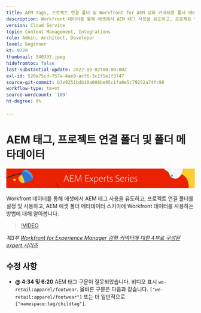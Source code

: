 ```yaml
---
title: AEM Tags, 프로젝트 연결 폴더 및 Workfront for AEM 강화 커넥터용 폴더 메타데이터
description: Workfront 데이터를 통해 에셋에서 AEM 태그 사용을 유도하고, 프로젝트 연결 폴더를 사용하고, Workfront 데이터를 AEM 에셋 폴더 메타데이터 스키마에 사용하는 방법에 대해 알아봅니다.
version: Cloud Service
topic: Content Management, Integrations
role: Admin, Architect, Developer
level: Beginner
kt: 9720
thumbnail: 340333.jpeg
hidefromtoc: false
last-substantial-update: 2022-09-02T00:00:00Z
exl-id: 520a75cd-757a-4ae9-acf6-3c1f5e1f3747
source-git-commit: b3e9251bdb18a008be95c1fa9e5c79252a74fc98
workflow-type: tm+mt
source-wordcount: '109'
ht-degree: 0%

---
```


# AEM 태그, 프로젝트 연결 폴더 및 폴더 메타데이터

![AEM 전문가 시리즈](./assets/banner.png)

Workfront 데이터를 통해 에셋에서 AEM 태그 사용을 유도하고, 프로젝트 연결 폴더를 설정 및 사용하고, AEM 에셋 폴더 메타데이터 스키마에 Workfront 데이터를 사용하는 방법에 대해 알아봅니다.

>[!VIDEO](https://video.tv.adobe.com/v/340333?quality=12&learn=on)

_제3부 [Workfront for Experience Manager 강화 커넥터에 대한 4부로 구성된 expert 시리즈](./overview.md)_

## 수정 사항

+ __@ 4:34 및 6:20__ AEM 태그 구문이 잘못되었습니다. 비디오 표시 `we-retail:apparel/footwear`. 올바른 구문은 다음과 같습니다. `["we-retail:apparel/footwear"]` 또는 더 일반적으로 `["namespace:tag/childtag"]`.
